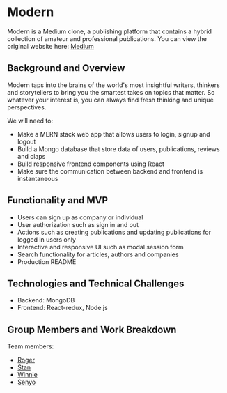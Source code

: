 <h1>Modern</h1>
Modern is a Medium clone, a publishing platform that contains a hybrid
collection of amateur and professional publications.
You can view the original website here:
<a href="medium.com">Medium</a>


<h2>Background and Overview</h2>
Modern taps into the brains of the world's most insightful writers, thinkers
and storytellers to bring you the smartest takes on topics that matter. So 
whatever your interest is, you can always find fresh thinking and unique 
perspectives.

We will need to:
<ul>
    <li>Make a MERN stack web app that allows users to login, signup and logout</li>
    <li>Build a Mongo database that store data of users, publications, reviews and claps</li>
    <li>Build responsive frontend components using React</li>
    <li>Make sure the communication between backend and frontend is instantaneous</li>
</ul>


<h2>Functionality and MVP</h2>
<ul>
    <li>Users can sign up as company or individual</li>
    <li>User authorization such as sign in and out</li>
    <li>
        Actions such as creating publications and updating publications
        for logged in users only
    </li>
    <li>Interactive and responsive UI such as modal session form</li>
    <li>Search functionality for articles, authors and companies</li>
    <li>Production README</li>
</ul>


<h2>Technologies and Technical Challenges</h2>
<ul>
    <li>Backend: MongoDB</li>
    <li>Frontend: React-redux, Node.js</li>
</ul>


<h2>Group Members and Work Breakdown</h2>
Team members:

* [Roger](https://github.com/yuichiu416)
* [Stan](https://github.com/stanbond)
* [Winnie](https://github.com/chinweenie)
* [Senyo](https://github.com/sdkag)